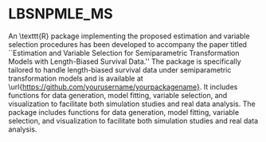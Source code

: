 # LBSNPMLE_MS
An \texttt{R} package implementing the proposed estimation and variable selection procedures has been developed to accompany the paper titled ``Estimation and Variable Selection for Semiparametric Transformation Models with Length-Biased Survival Data.'' The package is specifically tailored to handle length-biased survival data under semiparametric transformation models and is available at \url{https://github.com/yourusername/yourpackagename}. It includes functions for data generation, model fitting, variable selection, and visualization to facilitate both simulation studies and real data analysis.
The package includes functions for data generation, model fitting, variable selection, and visualization to facilitate both simulation studies and real data analysis.

